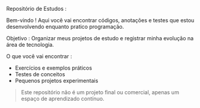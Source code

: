 Repositório de Estudos  :

Bem-vindo ! 
Aqui você vai encontrar códigos, anotações e testes que estou desenvolvendo enquanto pratico programação.  

 Objetivo :
Organizar meus projetos de estudo e registrar minha evolução na área de tecnologia.  

O que você vai encontrar :
- Exercícios e exemplos práticos  
- Testes de conceitos  
- Pequenos projetos experimentais  

> Este repositório não é um projeto final ou comercial, apenas um espaço de aprendizado contínuo.  
